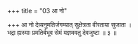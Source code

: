 +++
title = "03 आ नो"

+++
आ नो देव्यनुमतिर्जगम्यात् सुक्षेत्रता वीरताया सुजाता ।  
भद्रा ह्यस्याः प्रमतिर्बभूव सेमं यज्ञमवतु देवजुष्टा ॥ ३ ॥